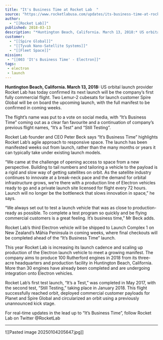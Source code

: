 ```yaml
---
title: "It's Business Time at Rocket Lab  "
source: "https://www.rocketlabusa.com/updates/its-business-time-at-rocket-lab/"
author:
  - "[[Rocket Lab]]"
published: 2018-03-13
description: "*Huntington Beach, California. March 13, 2018:* US orbital launch provider Rocket Lab has today confirmed its next launch will be the company’s first fully commercial flight. Two Lemur-2 cubesats for launch customer Spire Global will be on board the upcoming launch, with the full manifest to be confirmed in coming weeks."
customer:
  - "[[Spire Global]]"
  - "[[Tyvak Nano-Satellite Systems]]"
  - "[[Fleet Space]]"
mission:
 - "[[003 'It's Business Time' - Electron]]"
tags:
 - electron
 - launch
---
```

**Huntington Beach, California. March 13, 2018:** US orbital launch provider Rocket Lab has today confirmed its next launch will be the company’s first fully commercial flight. Two Lemur-2 cubesats for launch customer Spire Global will be on board the upcoming launch, with the full manifest to be confirmed in coming weeks.

The flight’s name was put to a vote on social media, with “It’s Business Time” coming out as a clear fan favourite and a continuation of company’s previous flight names, “It’s a Test” and “Still Testing”.  

Rocket Lab founder and CEO Peter Beck says “It’s Business Time” highlights Rocket Lab’s agile approach to responsive space. The launch has been manifested weeks out from launch, rather than the many months or years it can typically take under existing launch models.

“We came at the challenge of opening access to space from a new perspective. Building to tail numbers and tailoring a vehicle to the payload is a rigid and slow way of getting satellites on orbit. As the satellite industry continues to innovate at a break-neck pace and the demand for orbital infrastructure grows, we’re there with a production line of Electron vehicles ready to go and a private launch site licensed for flight every 72 hours. Launch will no longer be the bottleneck that slows innovation in space,” he says.   

“We always set out to test a launch vehicle that was as close to production-ready as possible. To complete a test program so quickly and be flying commercial customers is a great feeling. It’s business time,” Mr Beck adds.

Rocket Lab’s third Electron vehicle will be shipped to Launch Complex 1 on New Zealand’s Māhia Peninsula in coming weeks, where final checkouts will be completed ahead of the “It’s Business Time” launch.

This year Rocket Lab is increasing its launch cadence and scaling up production of the Electron launch vehicle to meet a growing manifest. The company aims to produce 100 Rutherford engines in 2018 from its three-acre headquarters and production facility in Huntington Beach, California. More than 30 engines have already been completed and are undergoing integration onto Electron vehicles.

Rocket Lab’s first test launch, “It’s a Test,” was completed in May 2017, with the second test, “Still Testing,” taking place in January 2018. This flight successfully reached orbit, deployed commercial customer payloads for Planet and Spire Global and circularized an orbit using a previously unannounced kick stage.

For real-time updates in the lead up to “It’s Business Time”, follow Rocket Lab on Twitter @RocketLab

---

![[Pasted image 20250104205647.jpg]]